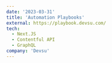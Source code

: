 ```yaml
---
date: '2023-03-31'
title: 'Automation Playbooks'
external: https://playbook.devsu.com/
tech:
  - Next.JS
  - Contentful API
  - GraphQL
company: 'Devsu'
---
```

